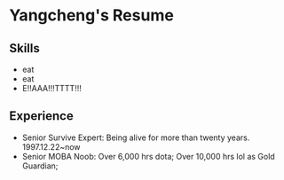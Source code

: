 # Yangcheng's Resume

## Skills

* eat
* eat
* E!!AAA!!!TTTT!!!

## Experience
* Senior Survive Expert: Being alive for more than twenty years. 1997.12.22~now
* Senior MOBA Noob: Over 6,000 hrs dota; Over 10,000 hrs lol as Gold Guardian;
